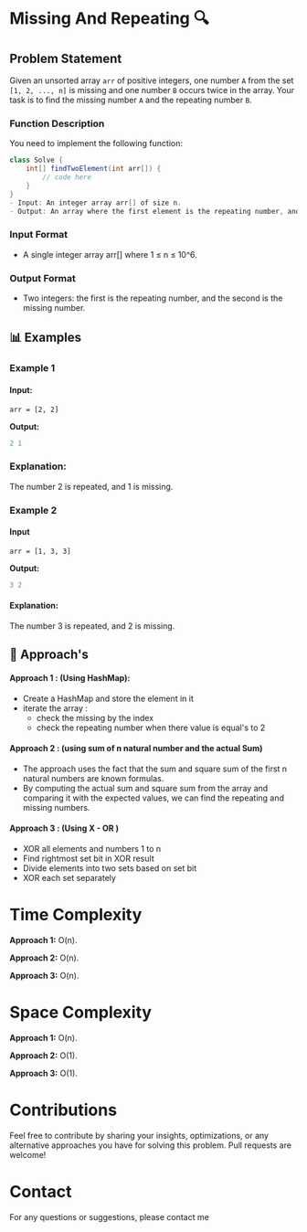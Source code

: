 # Missing And Repeating 🔍

## Problem Statement

Given an unsorted array `arr` of positive integers, one number `A` from the set `[1, 2, ..., n]` is missing and one number `B` occurs twice in the array. Your task is to find the missing number `A` and the repeating number `B`.

### Function Description

You need to implement the following function:

```java
class Solve {
    int[] findTwoElement(int arr[]) {
        // code here
    }
}
- Input: An integer array arr[] of size n.
- Output: An array where the first element is the repeating number, and the second is the missing number.
```

### **Input Format**

- A single integer array arr[] where 1 ≤ n ≤ 10^6.

### **Output Format**

- Two integers: the first is the repeating number, and the second is the missing number.

## 📊 Examples

### Example 1

#### Input:

```
arr = [2, 2]
```

**Output:**

```java
2 1
```

### Explanation:

The number 2 is repeated, and 1 is missing.

### Example 2

#### Input

```
arr = [1, 3, 3]
```

**Output:**

```java
3 2

```

#### Explanation:

The number 3 is repeated, and 2 is missing.

## 🧠 Approach's

#### Approach 1 : (Using HashMap):

- Create a HashMap and store the element in it
- iterate the array :
  - check the missing by the index
  - check the repeating number when there value is equal's to 2

#### Approach 2 : (using sum of n natural number and the actual Sum)

- The approach uses the fact that the sum and square sum of the first n natural numbers are known formulas.
- By computing the actual sum and square sum from the array and comparing it with the expected values, we can find the repeating and missing numbers.

#### Approach 3 : (Using X - OR )

- XOR all elements and numbers 1 to n
- Find rightmost set bit in XOR result
- Divide elements into two sets based on set bit
- XOR each set separately

# Time Complexity

**Approach 1:**
O(n).

**Approach 2:**
O(n).

**Approach 3:**
O(n).

# Space Complexity

**Approach 1:**
O(n).

**Approach 2:**
O(1).

**Approach 3:**
O(1).

# Contributions

Feel free to contribute by sharing your insights, optimizations, or any alternative approaches you have for solving this problem. Pull requests are welcome!

# Contact

For any questions or suggestions, please contact me
